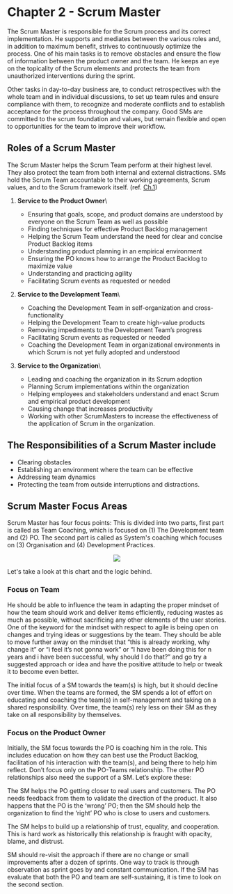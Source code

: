 # Chapter 2 - Scrum Master

The Scrum Master is responsible for the Scrum process and its correct implementation. He supports and mediates between the various roles and, in addition to maximum benefit, strives to continuously optimize the process. One of his main tasks is to remove obstacles and ensure the flow of information between the product owner and the team. He keeps an eye on the topicality of the Scrum elements and protects the team from unauthorized interventions during the sprint.

Other tasks in day-to-day business are, to conduct retrospectives with the whole team and in individual discussions, to set up team rules and ensure compliance with them, to recognize and moderate conflicts and to establish acceptance for the process throughout the company. Good SMs are committed to the scrum foundation and values, but remain flexible and open to opportunities for the team to improve their workflow.

## Roles of a Scrum Master

The Scrum Master helps the Scrum Team perform at their highest level. They also protect the team from both internal and external distractions. SMs hold the Scrum Team accountable to their working agreements, Scrum values, and to the Scrum framework itself. (ref. [Ch.1](https://github.com/Vaibhavpratapsingh22/Courses/blob/sm-scrum/7-scrum-master-role/1-scrum.md))

1.  **Service to the Product Owner**\

    - Ensuring that goals, scope, and product domains are understood by everyone on the Scrum Team as well as possible
    - Finding techniques for effective Product Backlog management
    - Helping the Scrum Team understand the need for clear and concise Product Backlog items
    - Understanding product planning in an empirical environment
    - Ensuring the PO knows how to arrange the Product Backlog to maximize value
    - Understanding and practicing agility
    - Facilitating Scrum events as requested or needed

2.  **Service to the Development Team**\

    - Coaching the Development Team in self-organization and cross-functionality
    - Helping the Development Team to create high-value products
    - Removing impediments to the Development Team’s progress
    - Facilitating Scrum events as requested or needed
    - Coaching the Development Team in organizational environments in which Scrum is not yet fully adopted and understood

3.  **Service to the Organization**\

    - Leading and coaching the organization in its Scrum adoption
    - Planning Scrum implementations within the organization
    - Helping employees and stakeholders understand and enact Scrum and empirical product development
    - Causing change that increases productivity
    - Working with other ScrumMasters to increase the effectiveness of the application of Scrum in the organization.

## The Responsibilities of a Scrum Master include

- Clearing obstacles
- Establishing an environment where the team can be effective
- Addressing team dynamics
- Protecting the team from outside interruptions and distractions.

## Scrum Master Focus Areas

Scrum Master has four focus points: This is divided into two parts, first part is called as Team Coaching, which is focused on (1) The Development team and (2) PO. The second part is called as System's coaching which focuses on (3) Organisation and (4) Development Practices.

<p align="center"> <img width="" height="" src="https://less.works/img/structure/scrum-master-focus-over-time.png"></p>

Let's take a look at this chart and the logic behind.

### Focus on Team

He should be able to influence the team in adapting the proper mindset of how the team should work and deliver items efficiently, reducing wastes as much as possible, without sacrificing any other elements of the user stories. One of the keyword for the mindset with respect to agile is being open on changes and trying ideas or suggestions by the team. They should be able to move further away on the mindset that “this is already working, why change it” or “i feel it’s not gonna work” or “I have been doing this for n years and i have been successful, why should I do that?” and go try a suggested approach or idea and have the positive attitude to help or tweak it to become even better.

The initial focus of a SM towards the team(s) is high, but it should decline over time. When the teams are formed, the SM spends a lot of effort on educating and coaching the team(s) in self-management and taking on a shared responsibility. Over time, the team(s) rely less on their SM as they take on all responsibility by themselves.

### Focus on the Product Owner

Initially, the SM focus towards the PO is coaching him in the role. This includes education on how they can best use the Product Backlog, facilitation of his interaction with the team(s), and being there to help him reflect. Don’t focus only on the PO-Teams relationship. The other PO relationships also need the support of a SM. Let’s explore these:

The SM helps the PO getting closer to real users and customers. The PO needs feedback from them to validate the direction of the product. It also happens that the PO is the ‘wrong’ PO; then the SM should help the organization to find the ‘right’ PO who is close to users and customers.

The SM helps to build up a relationship of trust, equality, and cooperation. This is hard work as historically this relationship is fraught with opacity, blame, and distrust.

SM should re-visit the approach if there are no change or small improvements after a dozen of sprints. One way to track is through observation as sprint goes by and constant communication. If the SM has evaluate that both the PO and team are self-sustaining, it is time to look on the second section.
